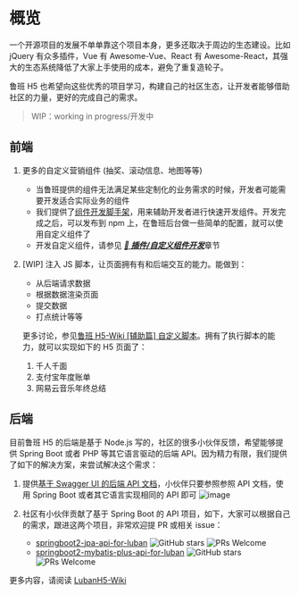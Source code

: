 # 概览
一个开源项目的发展不单单靠这个项目本身，更多还取决于周边的生态建设。比如 jQuery 有众多插件，Vue 有 Awesome-Vue、React 有 Awesome-React，其强大的生态系统降低了大家上手使用的成本，避免了重复造轮子。

鲁班 H5 也希望向这些优秀的项目学习，构建自己的社区生态，让开发者能够借助社区的力量，更好的完成自己的需求。

> WIP：working in progress/开发中
## 前端
1. 更多的自定义营销组件 (抽奖、滚动信息、地图等等)
    - 当鲁班提供的组件无法满足某些定制化的业务需求的时候，开发者可能需要开发适合实际业务的组件
    - 我们提供了[组件开发脚手架](https://github.com/luban-h5/vue-cli-plugin-lbhc)，用来辅助开发者进行快速开发组件。开发完成之后，可以发布到 npm 上，在鲁班后台做一些简单的配置，就可以使用自定义组件了
    - 开发自定义组件，请参见 [***🔌 插件/自定义组件开发***](/zh/plugin-development/)章节

2. [WIP] 注入 JS 脚本，让页面拥有有和后端交互的能力。能做到：
    - 从后端请求数据
    - 根据数据渲染页面
    - 提交数据
    - 打点统计等等

    更多讨论，参见[鲁班 H5-Wiki [辅助篇] 自定义脚本](https://github.com/ly525/luban-h5/wiki/%5B%E8%BE%85%E5%8A%A9%E7%AF%87%5D-%E8%87%AA%E5%AE%9A%E4%B9%89%E8%84%9A%E6%9C%AC)。拥有了执行脚本的能力，就可以实现如下的 H5 页面了：
    1. 千人千面
    2. 支付宝年度账单
    3. 网易云音乐年终总结


## 后端
目前鲁班 H5 的后端是基于 Node.js 写的，社区的很多小伙伴反馈，希望能够提供 Spring Boot 或者 PHP 等其它语言驱动的后端 API。因为精力有限，我们提供了如下的解决方案，来尝试解决这个需求：
1. 提供[基于 Swagger UI 的后端 API 文档](https://h5.luban-h5.com/documentation/)，小伙伴只要参照参照 API 文档，使用 Spring Boot 或者其它语言实现相同的 API 即可
![image](https://user-images.githubusercontent.com/12668546/73250033-04b33a80-41f1-11ea-9688-96fe03dccbbe.png)

2. 社区有小伙伴贡献了基于 Spring Boot 的 API 项目，如下，大家可以根据自己的需求，跟进这两个项目，非常欢迎提 PR 或相关 issue：
    - [springboot2-jpa-api-for-luban](https://github.com/luban-h5/springboot2-jpa-api-for-luban) ![GitHub stars](https://img.shields.io/github/stars/luban-h5/springboot2-jpa-api-for-luban.svg?style=social&label=Star&maxAge=2592000) ![PRs Welcome](https://img.shields.io/badge/PRs-welcome-brightgreen.svg?style=flat-square)
    - [springboot2-mybatis-plus-api-for-luban](https://github.com/luban-h5/springboot2-mybatis-plus-api-for-luban) ![GitHub stars](https://img.shields.io/github/stars/luban-h5/springboot2-mybatis-plus-api-for-luban.svg?style=social&label=Star&maxAge=2592000) ![PRs Welcome](https://img.shields.io/badge/PRs-welcome-brightgreen.svg?style=flat-square)

更多内容，请阅读 [LubanH5-Wiki](https://github.com/ly525/luban-h5/wiki)